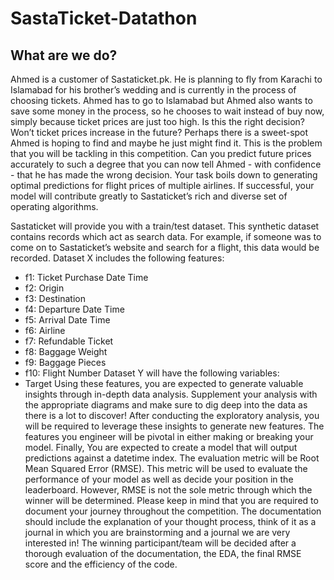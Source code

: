 # SastaTicket-Datathon
## What are we do?
Ahmed is a customer of Sastaticket.pk. He is planning to fly from Karachi to Islamabad for his
brother’s wedding and is currently in the process of choosing tickets. Ahmed has to go to
Islamabad but Ahmed also wants to save some money in the process, so he chooses to wait
instead of buy now, simply because ticket prices are just too high.
Is this the right decision? Won’t ticket prices increase in the future? Perhaps there is a
sweet-spot Ahmed is hoping to find and maybe he just might find it.
This is the problem that you will be tackling in this competition. Can you predict future prices
accurately to such a degree that you can now tell Ahmed - with confidence - that he has made
the wrong decision.
Your task boils down to generating optimal predictions for flight prices of multiple airlines. If
successful, your model will contribute greatly to Sastaticket’s rich and diverse set of operating
algorithms.

Sastaticket will provide you with a train/test dataset. This synthetic dataset contains records
which act as search data. For example, if someone was to come on to Sastaticket’s website and
search for a flight, this data would be recorded.
Dataset X includes the following features:
- f1: Ticket Purchase Date Time
- f2: Origin
- f3: Destination
- f4: Departure Date Time
- f5: Arrival Date Time
- f6: Airline
- f7: Refundable Ticket
- f8: Baggage Weight
- f9: Baggage Pieces
- f10: Flight Number
Dataset Y will have the following variables:
- Target
Using these features, you are expected to generate valuable insights through in-depth data
analysis. Supplement your analysis with the appropriate diagrams and make sure to dig deep
into the data as there is a lot to discover!
After conducting the exploratory analysis, you will be required to leverage these insights to
generate new features. The features you engineer will be pivotal in either making or breaking
your model.
Finally, You are expected to create a model that will output predictions against a datetime index.
The evaluation metric will be Root Mean Squared Error (RMSE). This metric will be used to
evaluate the performance of your model as well as decide your position in the leaderboard.
However, RMSE is not the sole metric through which the winner will be determined.
Please keep in mind that you are required to document your journey throughout the competition.
The documentation should include the explanation of your thought process, think of it as a
journal in which you are brainstorming and a journal we are very interested in!
The winning participant/team will be decided after a thorough evaluation of the documentation,
the EDA, the final RMSE score and the efficiency of the code.
